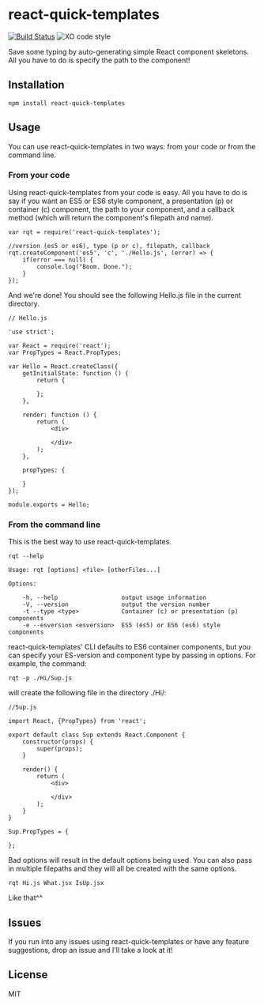 # react-quick-templates
[![Build Status](https://travis-ci.org/BuvSethia/react-quick-templates.svg?branch=master)](https://travis-ci.org/BuvSethia/react-quick-templates)
![XO code style](https://img.shields.io/badge/code_style-XO-5ed9c7.svg)


Save some typing by auto-generating simple React component skeletons. All you have to do is specify the path to the component!

## Installation
	npm install react-quick-templates
## Usage
You can use react-quick-templates in two ways: from your code or from the command line.
### From your code
Using react-quick-templates from your code is easy. All you have to do is say if you want an ES5 or ES6 style component, a presentation (p) or container (c) component, the path to your component, and a callback method (which will return the component's filepath and name).

	var rqt = require('react-quick-templates');

	//version (es5 or es6), type (p or c), filepath, callback
	rqt.createComponent('es5', 'c', './Hello.js', (error) => {
		if(error === null) {
			console.log("Boom. Done.");
		}
	});

And we're done! You should see the following Hello.js file in the current directory.

	// Hello.js

	'use strict';

	var React = require('react');
	var PropTypes = React.PropTypes;

	var Hello = React.createClass({
		getInitialState: function () {
			return {

			};
		},

		render: function () {
			return (
				<div>

				</div>
			);
		},

		propTypes: {

		}
	});

	module.exports = Hello;

### From the command line
This is the best way to use react-quick-templates.

	rqt --help

	Usage: rqt [options] <file> [otherFiles...]

	Options:

		-h, --help                  output usage information
		-V, --version               output the version number
		-t --type <type>            Container (c) or presentation (p) components
		-e --esversion <esversion>  ES5 (es5) or ES6 (es6) style components

react-quick-templates' CLI defaults to ES6 container components, but you can specify your ES-version and component type by passing in options. For example, the command:

	rqt -p ./Hi/Sup.js

will create the following file in the directory ./Hi/:

	//Sup.js

	import React, {PropTypes} from 'react';

	export default class Sup extends React.Component {
		constructor(props) {
			super(props);
		}

		render() {
			return (
				<div>

				</div>
			);
		}
	}

	Sup.PropTypes = {

	};


Bad options will result in the default options being used. You can also pass in multiple filepaths and they will all be created with the same options.

	rqt Hi.js What.jsx IsUp.jsx

Like that^^

## Issues
If you run into any issues using react-quick-templates or have any feature suggestions, drop an issue and I'll take a look at it!

## License
MIT
